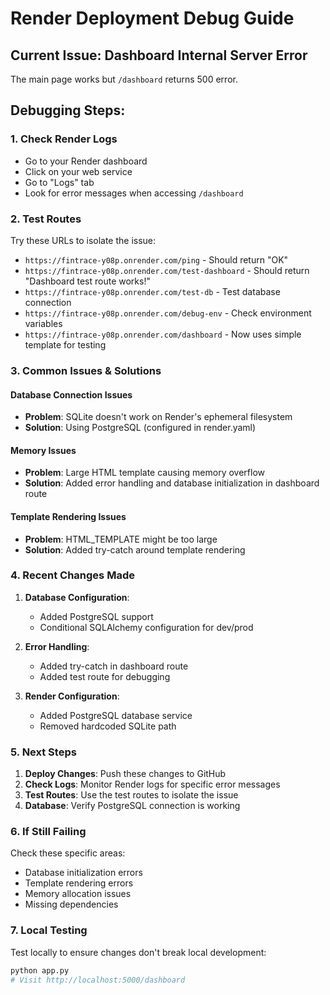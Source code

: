 # Render Deployment Debug Guide

## Current Issue: Dashboard Internal Server Error

The main page works but `/dashboard` returns 500 error.

## Debugging Steps:

### 1. Check Render Logs
- Go to your Render dashboard
- Click on your web service
- Go to "Logs" tab
- Look for error messages when accessing `/dashboard`

### 2. Test Routes
Try these URLs to isolate the issue:
- `https://fintrace-y08p.onrender.com/ping` - Should return "OK"
- `https://fintrace-y08p.onrender.com/test-dashboard` - Should return "Dashboard test route works!"
- `https://fintrace-y08p.onrender.com/test-db` - Test database connection
- `https://fintrace-y08p.onrender.com/debug-env` - Check environment variables
- `https://fintrace-y08p.onrender.com/dashboard` - Now uses simple template for testing

### 3. Common Issues & Solutions

#### Database Connection Issues
- **Problem**: SQLite doesn't work on Render's ephemeral filesystem
- **Solution**: Using PostgreSQL (configured in render.yaml)

#### Memory Issues
- **Problem**: Large HTML template causing memory overflow
- **Solution**: Added error handling and database initialization in dashboard route

#### Template Rendering Issues
- **Problem**: HTML_TEMPLATE might be too large
- **Solution**: Added try-catch around template rendering

### 4. Recent Changes Made

1. **Database Configuration**: 
   - Added PostgreSQL support
   - Conditional SQLAlchemy configuration for dev/prod

2. **Error Handling**:
   - Added try-catch in dashboard route
   - Added test route for debugging

3. **Render Configuration**:
   - Added PostgreSQL database service
   - Removed hardcoded SQLite path

### 5. Next Steps

1. **Deploy Changes**: Push these changes to GitHub
2. **Check Logs**: Monitor Render logs for specific error messages
3. **Test Routes**: Use the test routes to isolate the issue
4. **Database**: Verify PostgreSQL connection is working

### 6. If Still Failing

Check these specific areas:
- Database initialization errors
- Template rendering errors
- Memory allocation issues
- Missing dependencies

### 7. Local Testing

Test locally to ensure changes don't break local development:
```bash
python app.py
# Visit http://localhost:5000/dashboard
```
